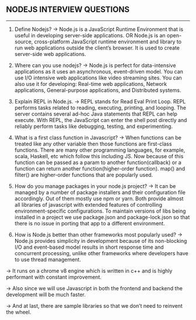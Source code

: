 ## NODEJS INTERVIEW QUESTIONS

--------------------------------------------------

1. Define Nodejs?
-> Node.js is a JavaScript Runtime Environment that is useful in developing server-side applications. OR
   Node.js is an open-source, cross-platform JavaScript runtime environment and library to run web applications outside the client’s browser. It is used to create server-side web applications.

2. Where can you use nodejs?
-> Node.js is perfect for data-intensive applications as it uses an asynchronous, event-driven model.
   You can use  I/O intensive web applications like video streaming sites.
   You can also use it for developing: Real-time web applications, Network applications, General-purpose applications, and Distributed systems.

3. Explain REPL in Node.js.
-> REPL stands for Read Eval Print Loop. REPL performs tasks related to reading, executing, printing, and looping.
   The server contains several ad-hoc Java statements that REPL can help execute. With REPL, the JavaScript can enter the shell post directly and reliably perform tasks like debugging, testing, and experimenting.

4. What is a first class function in Javascript?
-> When functions can be treated like any other variable then those functions are first-class functions. There are many other programming languages, for example, scala, Haskell, etc which follow this including JS. Now because of this function can be 
   passed as a param to another function(callback) or a function can return another function(higher-order function). map() and filter() are higher-order functions that are popularly used.

5. How do you manage packages in your node.js project?
-> It can be managed by a number of package installers and their configuration file accordingly. Out of them mostly use npm or yarn. Both provide almost all libraries of javascript with extended features of controlling environment-specific configurations. 
   To maintain versions of libs being installed in a project we use package.json and package-lock.json so that there is no issue in porting that app to a different environment.

6. How is Node.js better than other frameworks most popularly used?
-> Node.js provides simplicity in development because of its non-blocking I/O and event-based model results in short response time and concurrent processing, unlike other frameworks where developers have to use thread management. 
 
-> It runs on a chrome v8 engine which is written in c++ and is highly performant with constant improvement. 
 
-> Also since we will use Javascript in both the frontend and backend the development will be much faster. 
 
-> And at last, there are sample libraries so that we don’t need to reinvent the wheel.


